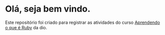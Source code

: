 # Olá, seja bem vindo.
Este repositório foi criado para registrar as atividades do curso [Aprendendo o que é Ruby](https://web.dio.me/course/aprendendo-o-que-e-ruby/learning/77cd2b15-0e21-4440-b260-3abf3a137a24/?back=/browse) da dio.
